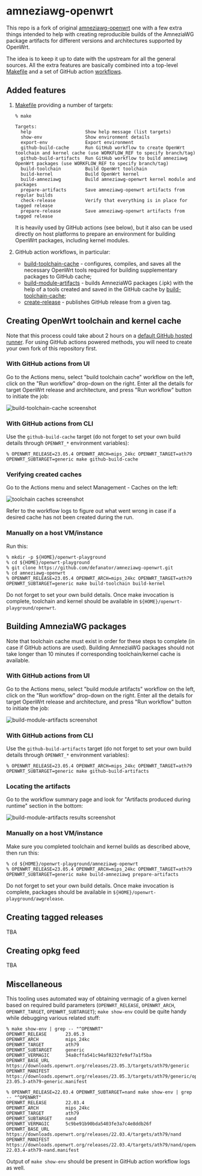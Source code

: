 # amneziawg-openwrt

This repo is a fork of original [amneziawg-openwrt](https://github.com/amnezia-vpn/amneziawg-openwrt) one with a few extra things intended to help with creating reproducible builds of the AmneziaWG package artifacts for different versions and architectures supported by OpenWrt.

The idea is to keep it up to date with the upstream for all the general sources. All the extra features are basically combined into a top-level [Makefile](Makefile) and a set of GitHub action [workflows](.github/workflows/).

## Added features

 1. [Makefile](Makefile) providing a number of targets:
    ```
    % make

    Targets:
      help                    Show help message (list targets)
      show-env                Show environment details
      export-env              Export environment
      github-build-cache      Run GitHub workflow to create OpenWrt toolchain and kernel cache (use WORKFLOW_REF to specify branch/tag)
      github-build-artifacts  Run GitHub workflow to build amneziawg OpenWrt packages (use WORKFLOW_REF to specify branch/tag)
      build-toolchain         Build OpenWrt toolchain
      build-kernel            Build OpenWrt kernel
      build-amneziawg         Build amneziawg-openwrt kernel module and packages
      prepare-artifacts       Save amneziawg-openwrt artifacts from regular builds
      check-release           Verify that everything is in place for tagged release
      prepare-release         Save amneziawg-openwrt artifacts from tagged release
    ```
    It is heavily used by GitHub actions (see below), but it also can be used directly on host platforms to prepare an environment for building OpenWrt packages, including kernel modules.

 2. GitHub action workflows, in particular:
       - [build-toolchain-cache](.github/workflows/build-toolchain-cache.yml) - configures, compiles, and saves all the necessary OpenWrt tools required for building supplementary packages to GitHub cache;
       - [build-module-artifacts](.github/workflows/build-module-artifacts.yml) - builds AmneziaWG packages (.ipk) with the help of a tools created and saved in the GitHub cache by [build-toolchain-cache](.github/workflows/build-toolchain-cache.yml);
       - [create-release](.github/workflows/create-release.yml) - publishes GitHub release from a given tag.

## Creating OpenWrt toolchain and kernel cache

Note that this process could take about 2 hours on a [default GitHub hosted runner](https://docs.github.com/en/actions/using-github-hosted-runners/using-github-hosted-runners/about-github-hosted-runners#standard-github-hosted-runners-for-public-repositories). For using GitHub actions powered methods, you will need to create your own fork of this repository first.

### With GitHub actions from UI

Go to the Actions menu, select "build toolchain cache" workflow on the left, click on the "Run workflow" drop-down on the right. Enter all the details for target OpenWrt release and architecture, and press "Run workflow" button to initiate the job:

![build-toolchain-cache screenshot](docs/build-toolchain-cache1.png)

### With GitHub actions from CLI

Use the `github-build-cache` target (do not forget to set your own build details through `OPENWRT_*` environment variables):
```
% OPENWRT_RELEASE=23.05.4 OPENWRT_ARCH=mips_24kc OPENWRT_TARGET=ath79 OPENWRT_SUBTARGET=generic make github-build-cache
```

### Verifying created caches

Go to the Actions menu and select Management - Caches on the left:

![toolchain caches screenshot](docs/build-toolchain-cache2.png)

Refer to the workflow logs to figure out what went wrong in case if a desired cache has not been created during the run.

### Manually on a host VM/instance

Run this:
```
% mkdir -p ${HOME}/openwrt-playground
% cd ${HOME}/openwrt-playground
% git clone https://github.com/defanator/amneziawg-openwrt.git
% cd amneziawg-openwrt
% OPENWRT_RELEASE=23.05.4 OPENWRT_ARCH=mips_24kc OPENWRT_TARGET=ath79 OPENWRT_SUBTARGET=generic make build-toolchain build-kernel
```

Do not forget to set your own build details. Once make invocation is complete, toolchain and kernel should be available in `${HOME}/openwrt-playground/openwrt`.

## Building AmneziaWG packages

Note that toolchain cache must exist in order for these steps to complete (in case if GitHub actions are used). Building AmneziaWG packages should not take longer than 10 minutes if corresponding toolchain/kernel cache is available.

### With GitHub actions from UI

Go to the Actions menu, select "build module artifacts" workflow on the left, click on the "Run workflow" drop-down on the right. Enter all the details for target OpenWrt release and architecture, and press "Run workflow" button to initiate the job:

![build-module-artifacts screenshot](docs/build-module-artifacts1.png)

### With GitHub actions from CLI

Use the `github-build-artifacts` target (do not forget to set your own build details through `OPENWRT_*` environment variables):
```
% OPENWRT_RELEASE=23.05.4 OPENWRT_ARCH=mips_24kc OPENWRT_TARGET=ath79 OPENWRT_SUBTARGET=generic make github-build-artifacts
```

### Locating the artifacts

Go to the workflow summary page and look for "Artifacts produced during runtime" section in the bottom:

![build-module-artifacts results screenshot](docs/build-module-artifacts2.png)

### Manually on a host VM/instance

Make sure you completed toolchain and kernel builds as described above, then run this:
```
% cd ${HOME}/openwrt-playground/amneziawg-openwrt
% OPENWRT_RELEASE=23.05.4 OPENWRT_ARCH=mips_24kc OPENWRT_TARGET=ath79 OPENWRT_SUBTARGET=generic make build-amneziawg prepare-artifacts
```

Do not forget to set your own build details. Once make invocation is complete, packages should be available in `${HOME}/openwrt-playground/awgrelease`.

## Creating tagged releases

TBA

## Creating opkg feed

TBA

## Miscellaneous

This tooling uses automated way of obtaining vermagic of a given kernel based on required build parameters (`OPENWRT_RELEASE`, `OPENWRT_ARCH`, `OPENWRT_TARGET`, `OPENWRT_SUBTARGET`); `make show-env` could be quite handy while debugging various related stuff:

```
% make show-env | grep -- "^OPENWRT"
OPENWRT_RELEASE       23.05.3
OPENWRT_ARCH          mips_24kc
OPENWRT_TARGET        ath79
OPENWRT_SUBTARGET     generic
OPENWRT_VERMAGIC      34a8cffa541c94af8232fe9af7a1f5ba
OPENWRT_BASE_URL      https://downloads.openwrt.org/releases/23.05.3/targets/ath79/generic
OPENWRT_MANIFEST      https://downloads.openwrt.org/releases/23.05.3/targets/ath79/generic/openwrt-23.05.3-ath79-generic.manifest

% OPENWRT_RELEASE=22.03.4 OPENWRT_SUBTARGET=nand make show-env | grep -- "^OPENWRT"
OPENWRT_RELEASE       22.03.4
OPENWRT_ARCH          mips_24kc
OPENWRT_TARGET        ath79
OPENWRT_SUBTARGET     nand
OPENWRT_VERMAGIC      5c9be91b90bda5403fe3a7c4e8ddb26f
OPENWRT_BASE_URL      https://downloads.openwrt.org/releases/22.03.4/targets/ath79/nand
OPENWRT_MANIFEST      https://downloads.openwrt.org/releases/22.03.4/targets/ath79/nand/openwrt-22.03.4-ath79-nand.manifest
```

Output of `make show-env` should be present in GitHub action workflow logs as well.
